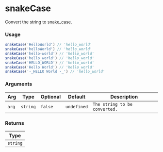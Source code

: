 # snakeCase
      
Convert the string to snake_case.

### Usage

```ts
snakeCase('HelloWorld') // 'hello_world'
snakeCase('helloWorld') // 'hello_world'
snakeCase('hello-world') // 'hello_world'
snakeCase('hello_world') // 'hello_world'
snakeCase('HELLO_WORLD') // 'hello_world'
snakeCase('Hello World') // 'hello_world'
snakeCase('-_HELLO World -_') // 'hello_world'
```

      
### Arguments
      
| Arg | Type | Optional | Default | Description |
| --- | --- | --- | --- | --- |
| `arg` | `string` | `false` | `undefined` | `The string to be converted.` |
      
### Returns

| Type |
| ---  |
| `string`  |